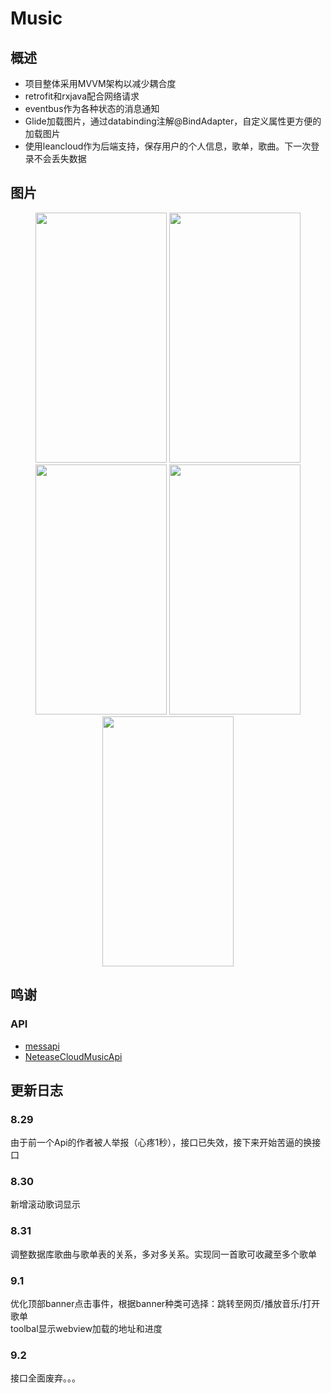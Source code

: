 # Music
## 概述
* 项目整体采用MVVM架构以减少耦合度
* retrofit和rxjava配合网络请求
* eventbus作为各种状态的消息通知
* Glide加载图片，通过databinding注解@BindAdapter，自定义属性更方便的加载图片
* 使用leancloud作为后端支持，保存用户的个人信息，歌单，歌曲。下一次登录不会丢失数据
## 图片
<div align="center">
<img src="http://ww1.sinaimg.cn/mw690/006nwaiFly1g6b8vjl7t2g30a00i6kjl.gif" height="400" width="210" >

<img src="http://ww1.sinaimg.cn/mw690/006nwaiFly1g6b9ldi8mmg30a00i6b2a.gif" height="400" width="210" >

<img src="https://i.loli.net/2019/08/27/neursR2y4iKBhY8.png" height="400" width="210" >

<img src="https://i.loli.net/2019/08/30/U5fQegZyW8GzouT.png" height="400" width="210">

<img src="https://i.loli.net/2019/09/02/7gy1OdBn5NlSk6F.png" height="400" width="210">


 </div>

## 鸣谢
### API
* [messapi](https://github.com/messoer)
* [NeteaseCloudMusicApi](https://binaryify.github.io/NeteaseCloudMusicApi/#/?id=neteasecloudmusicapi)

## 更新日志
### 8.29
  由于前一个Api的作者被人举报（心疼1秒），接口已失效，接下来开始苦逼的换接口
### 8.30
  新增滚动歌词显示
### 8.31
调整数据库歌曲与歌单表的关系，多对多关系。实现同一首歌可收藏至多个歌单
### 9.1
优化顶部banner点击事件，根据banner种类可选择：跳转至网页/播放音乐/打开歌单 <br>
toolbal显示webview加载的地址和进度
### 9.2
接口全面废弃。。。
